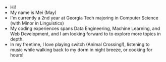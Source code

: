 - Hi!
- My name is Mei (May)
- I'm currently a 2nd year at Georgia Tech majoring in Computer Science (with Minor in Linguistics)
- My coding experiences spans Data Engineering, Machine Learning, and Web Development, and I am looking forward to to explore more topics in depth.
- In my freetime, I love playing switch (Animal Crossing!), listening to music while walking back to my dorm in night breeze, or cooking for hours!
